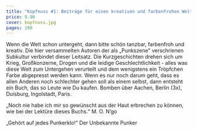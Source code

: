 ```yaml
---
title: "Kopfnuss #1: Beiträge für einen kreativen und farbenfrohen Weltuntergang"
price: 9.90
cover: kopfnuss.jpg
pages: 190
---
```


Wenn die Welt schon untergeht, dann bitte schön tanzbar, farbenfroh und kreativ. Die hier versammelten Autoren der als „Punkszene" verschrienen Subkultur verbindet dieser Leitsatz. Die Kurzgeschichten drehen sich um Krieg, Großkonzerne, Drogen und die leidige Geschlechtlichkeit - alles was diese Welt zum Untergehen verurteilt und dem wenigstens ein Tröpfchen Farbe abgepresst werden kann. Wenn es nur noch darum geht, dass es allen Anderen noch schlechter gehen soll als einem selbst, dann entsteht ein Buch, das so Leute wie Du kaufen. Bomben über Aachen, Berlin (3x), Duisburg, Ingolstadt, Paris.

„Noch nie habe ich mir so gewünscht aus der Haut erbrechen zu können, wie bei der Lektüre dieses Buchs.“
M. O. N‘go

„Gehört auf jedes Punkerklo!“
Der Unbekannte Punker
